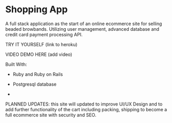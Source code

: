 # Shopping App

A full stack application as the start of an online ecommerce site for selling beaded browbands.  Utilizing user management, advanced database and credit card payment processing API.

TRY IT YOURSELF (link to heroku)

VIDEO DEMO HERE (add video)

Built With:

* Ruby and Ruby on Rails

* Postgresql database

* 


PLANNED UPDATES: this site will updated to improve UI/UX Design and to add further functionality of the cart including packing, shipping to become a full ecommerce site with security and SEO.
